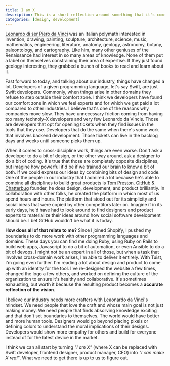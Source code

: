 ```yaml
---
title: I am X
description: This is a short reflection around something that it's common in our industry, professionals labelling themselves and limiting their area of influence.
categories: [design, development]
---
```


[Leonardo di ser Piero da Vinci](https://en.wikipedia.org/wiki/Leonardo_da_Vinci) was an Italian polymath interested in invention, drawing, painting, sculpture, architecture, science, music, mathematics, engineering, literature, anatomy, geology, astronomy, botany, paleontology, and cartography. Like him, many other geniuses of the Renaissance had interest in so many areas of knowledge. None of them put a label on themselves constraining their area of expertise. If they just found geology interesting, they grabbed a bunch of books to read and learn about it.

Fast forward to today,
and talking about our industry,
things have changed a lot.
Developers of a given programming language,
let's say Swift,
are just Swift developers.
Commonly,
when things arise in other domains they refuse to step outside their comfort zone.
I think we developers have found our comfort zone in which we feel experts and for which we get paid a lot compared to other industries.
I believe that's one of the reasons why companies move slow.
They have unnecessary friction coming from having too many technoly-X developers and very few Leonardo da Vincis.
Those are developers that opt for opening tickets when they find issues in the tools that they use.
Developers that do the same when there's some work that involves backend development.
Those tickets can live in the backlog days and weeks until someone picks them up.

When it comes to cross-discipline work, things are even worse.
Don't ask a developer to do a bit of design, or the other way around, ask a designer to do a bit of coding.
It's true that those are completely opposite disciplines,
but imagine how powerful it'd be if we trained our brain to know a bit of both.
If we could express our ideas by combining bits of design and code.
One of the people in our industry that I admired a lot because he's able to combine all disciplines to build great products is [Tom Preston](https://tom.preston-werner.com/).
[GitHub](https://github.com) & [Chatterbug](https://chatterbug.com) founder,
he does design, development, and product brilliantly.
In collaboration with other folks,
he created the platform in which most of us spend hours and hours.
The platform that stood out for its simplicity and social ideas that were copied by other competitors later on. Imagine if in its early days,
he'd have had to look around to find designers and product experts to materialize their ideas around how social software development should be. I bet GitHub wouldn't be what it is today.

**How does all of that relate to me?**
Since I joined Shopify,
I pushed my boundaries to do more work with other programming languages and domains.
These days you can find me doing Ruby,
using Ruby on Rails to build web apps,
Javascript to do a bit of automation,
or even Ansible to do a bit of devops.
I might not be an expert in all of those,
but when a task that involves cross-domain work arises, I'm able to deliver it entirely.
With Tuist,
I'm going even further.
I'm reading a lot about design and product to come up with an identity for the tool.
I've re-designed the website a few times,
changed the logo a few others,
and worked on defining the culture of the organization to ensure it's healthy and collaborative.
It's sometimes exhausting, but worth it because the resulting product becomes a **accurate reflection of the vision**.

I believe our industry needs more crafters with Leaonardo da Vinci's mindset.
We need people that love the craft and whose main goal is not just making money.
We need people that finds absorving knowledge exciting and that don't set boundaries to themselves.
The world would have better and more human tools.
Designers would go beyond placing pixels or defining colors to understand the moral implications of their designs.
Developers would show more empathy for others and build for everyone instead of for the latest device in the market.

I think we can all start by turning _"I am X"_ (where X can be replaced with Swift developer, frontend designer, product manager, CEO) into _"I can make X real"_. What we need to get there is up to us to figure out.
